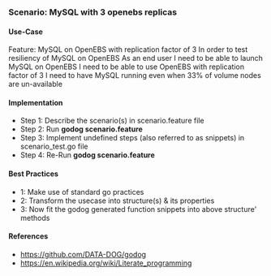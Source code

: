 ### Scenario: MySQL with 3 openebs replicas

#### Use-Case
Feature: MySQL on OpenEBS with replication factor of 3
  In order to test resiliency of MySQL on OpenEBS
  As an end user
  I need to be able to launch MySQL on OpenEBS
  I need to be able to use OpenEBS with replication factor of 3
  I need to have MySQL running even when 33% of volume nodes are un-available

#### Implementation
- Step 1: Describe the scenario(s) in scenario.feature file
- Step 2: Run **godog scenario.feature**
- Step 3: Implement undefined steps (also referred to as snippets) in scenario_test.go file
- Step 4: Re-Run **godog scenario.feature**

#### Best Practices
- 1: Make use of standard go practices
- 2: Transform the usecase into structure(s) & its properties
- 3: Now fit the godog generated function snippets into above structure' methods

#### References
- https://github.com/DATA-DOG/godog
- https://en.wikipedia.org/wiki/Literate_programming
